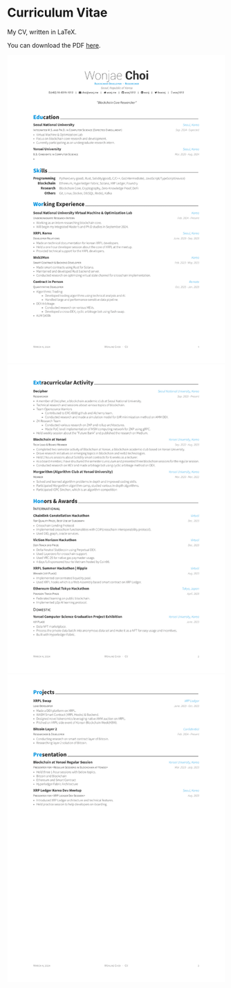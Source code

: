 # Curriculum Vitae

My CV, written in LaTeX.

You can download the PDF [here](CV-Wonjae_Choi.pdf).

![CV-image-1](CV-Wonjae_Choi-1.png)
![CV-image-2](CV-Wonjae_Choi-2.png)
![CV-image-3](CV-Wonjae_Choi-3.png)
